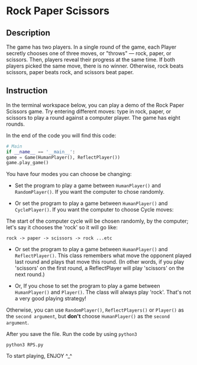 # Rock Paper Scissors

## Description
The game has two players. In a single round of the game, each Player secretly chooses one of three moves, or "throws" — rock, paper, or scissors. Then, players reveal their progress at the same time. If both players picked the same move, there is no winner. Otherwise, rock beats scissors, paper beats rock, and scissors beat paper.


## Instruction
In the terminal workspace below, you can play a demo of the Rock Paper Scissors game. Try entering different moves: type in rock, paper, or scissors to play a round against a computer player. The game has eight rounds.

In the end of the code you will find this code:

```python
# Main
if __name__ == '__main__':
game = Game(HumanPlayer(), ReflectPlayer())
game.play_game()
```


You have four modes you can choose be changing:


* Set the program to play a game between `HumanPlayer()` and `RandomPlayer()`.
If you want the computer to chose randomly.


* Or set the program to play a game between `HumanPlayer()` and `CyclePlayer()`.
If you want the computer to choose Cycle moves:


The start of the computer cycle will be chosen randomly, by the computer; 
let's say it chooses the 'rock' so it will go like:

```
rock -> paper -> scissors -> rock ...etc
```


* Or set the program to play a game between `HumanPlayer()` and `ReflectPlayer()`. 
This class remembers what move the opponent played last round and plays that move this round. (In other words, if you play 'scissors' on the first round, a ReflectPlayer will play 'scissors' on the next round.)


* Or, If you chose to set the program to play a game between `HumanPlayer()` and `Player()`.
The class will always play 'rock'. That's not a very good playing strategy!


Otherwise, you can use `RandomPlayer()`, `ReflectPlayers()` or `Player()` as the `second argument`, but
__don't__ choose `HumanPlayer()` as the `second argument`.


After you save the file. Run the code by using `python3`
```shell
python3 RPS.py
```
To start playing, 
ENJOY ^_^

